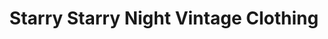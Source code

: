 ---
title: "Starry Starry Night Vintage Clothing"
url: /glasgow/starry-starry-night-vintage-clothing/
shop: clothes
---